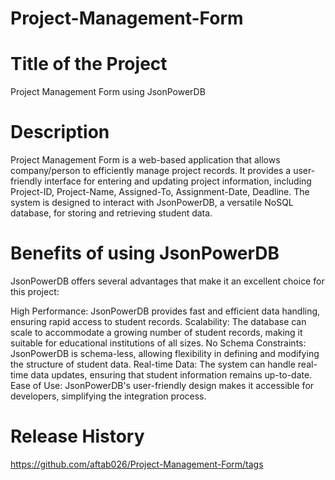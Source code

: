# Project-Management-Form

# Title of the Project

Project Management Form using JsonPowerDB

# Description

Project Management Form is a web-based application that allows  company/person to efficiently manage project records. It provides a user-friendly interface for entering and updating project information, including Project-ID, Project-Name, Assigned-To, Assignment-Date, Deadline. The system is designed to interact with JsonPowerDB, a versatile NoSQL database, for storing and retrieving student data.

# Benefits of using JsonPowerDB

JsonPowerDB offers several advantages that make it an excellent choice for this project:

High Performance: JsonPowerDB provides fast and efficient data handling, ensuring rapid access to student records.
Scalability: The database can scale to accommodate a growing number of student records, making it suitable for educational institutions of all sizes.
No Schema Constraints: JsonPowerDB is schema-less, allowing flexibility in defining and modifying the structure of student data.
Real-time Data: The system can handle real-time data updates, ensuring that student information remains up-to-date.
Ease of Use: JsonPowerDB's user-friendly design makes it accessible for developers, simplifying the integration process.

# Release History

https://github.com/aftab026/Project-Management-Form/tags

